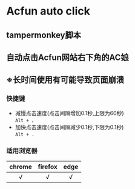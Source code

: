 #   Acfun auto click

##  tampermonkey脚本
##  自动点击Acfun网站右下角的AC娘
##  ※长时间使用有可能导致页面崩溃

### 快捷键
-   减慢点击速度(点击间隔增加0.1秒,上限为60秒)  
    `Alt + ，`
-   加快点击速度(点击间隔减少0.1秒,下限为0.1秒)  
    `Alt + .`

### 适用浏览器

|chrome|firefox|edge|
|:-:|:-:|:-:|
|√|√|√|

